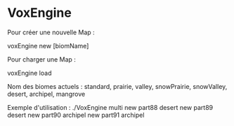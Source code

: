 # VoxEngine

Pour créer une nouvelle Map :

voxEngine new <mapMame> [biomName]

Pour charger une Map :

voxEngine load <mapName>

Nom des biomes actuels : standard, prairie, valley, snowPrairie, snowValley, desert, archipel, mangrove

Exemple d'utilisation :
		  ./VoxEngine multi new part88 desert new part89 desert new part90 archipel new part91 archipel